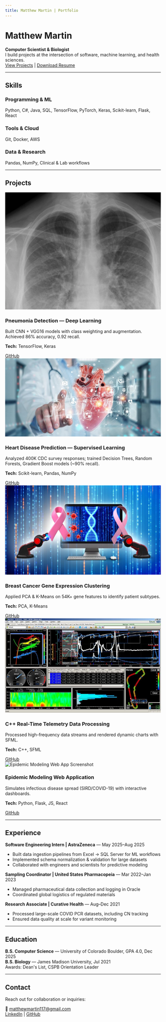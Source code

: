 ```yaml
---
title: Matthew Martin | Portfolio
---
```


<!-- HERO SECTION -->
# Matthew Martin
**Computer Scientist & Biologist**  
I build projects at the intersection of software, machine learning, and health sciences.  
[View Projects](#projects) | [Download Resume](assets/resumes/AIresume)

---

<!-- SKILLS SECTION -->
## Skills

### Programming & ML
Python, C#, Java, SQL, TensorFlow, PyTorch, Keras, Scikit-learn, Flask, React

### Tools & Cloud
Git, Docker, AWS

### Data & Research
Pandas, NumPy, Clinical & Lab workflows

---

<!-- PROJECTS SECTION -->
## Projects

<div class="projects-grid">

<!-- Project 1 -->
<div class="project-card">
  <img src="assets/images/MLlung.png" alt="Pneumonia Detection Screenshot" />
  <h3>Pneumonia Detection — Deep Learning</h3>
  <p>Built CNN + VGG16 models with class weighting and augmentation. Achieved 86% accuracy, 0.92 recall.</p>
  <p><strong>Tech:</strong> TensorFlow, Keras</p>
  <a href="#">GitHub</a>
</div>

<!-- Project 2 -->
<div class="project-card">
  <img src="assets/images/heart.jpg" alt="Heart Disease Prediction Screenshot" />
  <h3>Heart Disease Prediction — Supervised Learning</h3>
  <p>Analyzed 400K CDC survey responses; trained Decision Trees, Random Forests, Gradient Boost models (~90% recall).</p>
  <p><strong>Tech:</strong> Scikit-learn, Pandas, NumPy</p>
  <a href="#https://github.com/matthewmartin117/Mini-Project-Deep-Learning">GitHub</a>
</div>

<!-- Project 3 -->
<div class="project-card">
  <img src="assets/images/cancer.jpg" alt="Breast Cancer Gene Clustering Screenshot" />
  <h3>Breast Cancer Gene Expression Clustering</h3>
  <p>Applied PCA & K-Means on 54K+ gene features to identify patient subtypes.</p>
  <p><strong>Tech:</strong> PCA, K-Means</p>
  <a href="#">GitHub</a>
</div>

<!-- Project 4 -->
<div class="project-card">
  <img src="assets/images/Telemetry.jpg" alt="C++ Real-Time Telemetry Screenshot" />
  <h3>C++ Real-Time Telemetry Data Processing</h3>
  <p>Processed high-frequency data streams and rendered dynamic charts with SFML.</p>
  <p><strong>Tech:</strong> C++, SFML</p>
  <a href="#">GitHub</a>
</div>

<!-- Project 5 -->
<div class="project-card">
  <img src="assets/images/epidemic.avif" alt="Epidemic Modeling Web App Screenshot" />
  <h3>Epidemic Modeling Web Application</h3>
  <p>Simulates infectious disease spread (SIRD/COVID-19) with interactive dashboards.</p>
  <p><strong>Tech:</strong> Python, Flask, JS, React</p>
  <a href="#">GitHub</a>
</div>

</div>

---

<!-- EXPERIENCE SECTION -->
## Experience

**Software Engineering Intern | AstraZeneca** — May 2025–Aug 2025  
- Built data ingestion pipelines from Excel → SQL Server for ML workflows  
- Implemented schema normalization & validation for large datasets  
- Collaborated with engineers and scientists for predictive modeling  

**Sampling Coordinator | United States Pharmacopeia** — Mar 2022–Jan 2023  
- Managed pharmaceutical data collection and logging in Oracle  
- Coordinated global logistics of regulated materials  

**Research Associate | Curative Health** — Aug–Dec 2021  
- Processed large-scale COVID PCR datasets, including CN tracking  
- Ensured data quality at scale for variant monitoring  

---

<!-- EDUCATION SECTION -->
## Education
**B.S. Computer Science** — University of Colorado Boulder, GPA 4.0, Dec 2025  
**B.S. Biology** — James Madison University, Jul 2021  
Awards: Dean's List, CSPB Orientation Leader  

---

<!-- CONTACT SECTION -->
## Contact
Reach out for collaboration or inquiries:  

📧 matthewmartin117@gmail.com  
[LinkedIn](https://linkedin.com/in/matthew-martin) | [GitHub](https://github.com/username)

